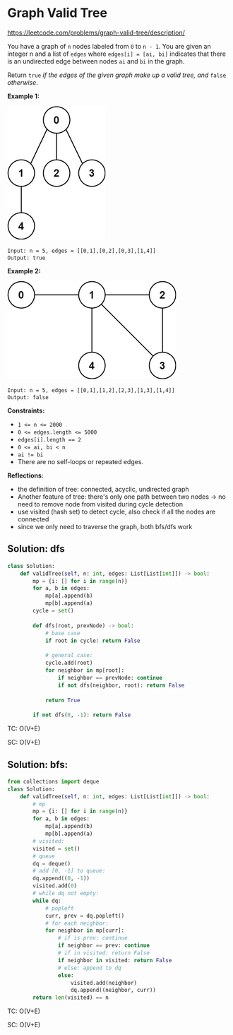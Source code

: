 # Graph Valid Tree

https://leetcode.com/problems/graph-valid-tree/description/

You have a graph of `n` nodes labeled from `0` to `n - 1`. You are given an integer n and a list of `edges` where `edges[i] = [ai, bi]` indicates that there is an undirected edge between nodes `ai` and `bi` in the graph.

Return `true` *if the edges of the given graph make up a valid tree, and* `false` *otherwise*.

 

**Example 1:**

![img](./assets/tree1-graph.jpg)

```
Input: n = 5, edges = [[0,1],[0,2],[0,3],[1,4]]
Output: true
```

**Example 2:**

![img](./assets/tree2-graph.jpg)

```
Input: n = 5, edges = [[0,1],[1,2],[2,3],[1,3],[1,4]]
Output: false
```

 

**Constraints:**

- `1 <= n <= 2000`
- `0 <= edges.length <= 5000`
- `edges[i].length == 2`
- `0 <= ai, bi < n`
- `ai != bi`
- There are no self-loops or repeated edges.



**Reflections**:

- the definition of tree: connected, acyclic, undirected graph
- Another feature of tree: there's only one path between two nodes -> no need to remove node from visited during cycle detection
- use visited (hash set) to detect cycle, also check if all the nodes are connected
- since we only need to traverse the graph, both bfs/dfs work



## Solution: dfs

```python
class Solution:
    def validTree(self, n: int, edges: List[List[int]]) -> bool:
        mp = {i: [] for i in range(n)}
        for a, b in edges:
            mp[a].append(b)
            mp[b].append(a)
        cycle = set()

        def dfs(root, prevNode) -> bool:
            # base case
            if root in cycle: return False

            # general case:
            cycle.add(root)
            for neighbor in mp[root]:
                if neighbor == prevNode: continue
                if not dfs(neighbor, root): return False

            return True
        
        if not dfs(0, -1): return False
```

TC: O(V+E)

SC: O(V+E)



## Solution: bfs:

```python
from collections import deque
class Solution:
    def validTree(self, n: int, edges: List[List[int]]) -> bool:
        # mp
        mp = {i: [] for i in range(n)}
        for a, b in edges:
            mp[a].append(b)
            mp[b].append(a)
        # visited:
        visited = set()
        # queue
        dq = deque()
        # add [0, -1] to queue:
        dq.append((0, -1))
        visited.add(0)
        # while dq not empty:
        while dq:
            # popleft
            curr, prev = dq.popleft()
            # for each neighbor:
            for neighbor in mp[curr]:
                # if is prev: continue
                if neighbor == prev: continue
                # if in visited: return False
                if neighbor in visited: return False
                # else: append to dq
                else:
                    visited.add(neighbor)
                    dq.append((neighbor, curr))
        return len(visited) == n
```

TC: O(V+E)

SC: O(V+E)